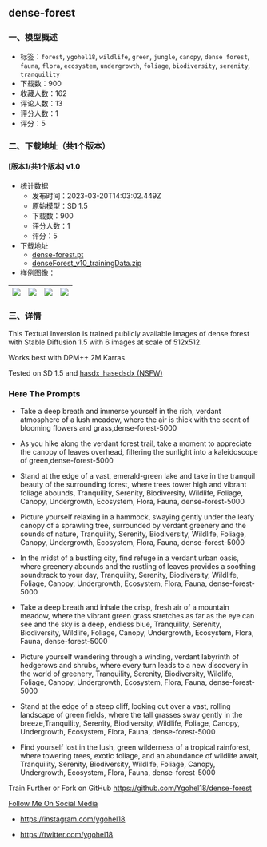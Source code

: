 ## dense-forest
### 一、模型概述

- 标签：`forest`, `ygohel18`, `wildlife`, `green`, `jungle`, `canopy`, `dense forest`, `fauna`, `flora`, `ecosystem`, `undergrowth`, `foliage`, `biodiversity`, `serenity`, `tranquility`
- 下载数：900
- 收藏人数：162
- 评论人数：13
- 评分人数：1
- 评分：5

### 二、下载地址（共1个版本）

#### [版本1/共1个版本] v1.0

- 统计数据
  - 发布时间：2023-03-20T14:03:02.449Z
  - 原始模型：SD 1.5
  - 下载数：900
  - 评分人数：1
  - 评分：5
- 下载地址
  - [dense-forest.pt](https://civitai.com/api/download/models/26211)
  - [denseForest_v10_trainingData.zip](https://civitai.com/api/download/models/26211?type=Training%20Data)
- 样例图像：

| <img src="https://image.civitai.com/xG1nkqKTMzGDvpLrqFT7WA/aaf8157a-6054-4a65-eb6a-115f23403100/width=450/288302.jpeg" /> | <img src="https://image.civitai.com/xG1nkqKTMzGDvpLrqFT7WA/2737ea36-fea8-47ba-f618-07eebaed0500/width=450/288321.jpeg" /> | <img src="https://image.civitai.com/xG1nkqKTMzGDvpLrqFT7WA/4f8db9e4-e0a4-4142-ef6e-9888fd812800/width=450/288320.jpeg" /> | <img src="https://image.civitai.com/xG1nkqKTMzGDvpLrqFT7WA/f541d145-ee55-4716-66a1-219c96fef400/width=450/288319.jpeg" /> |
| ---- | ---- | ---- | ---- |


### 三、详情
<p>This Textual Inversion is trained publicly available images of dense forest with Stable Diffusion 1.5 with 6 images at scale of 512x512.</p><p>Works best with DPM++ 2M Karras.</p><p>Tested on SD 1.5 and <a rel="ugc" href="https://civitai.com/models/3758/hasdx">hasdx_hasedsdx (NSFW)</a></p><p></p><h3>Here The Prompts</h3><ul><li><p>Take a deep breath and immerse yourself in the rich, verdant atmosphere of a lush meadow, where the air is thick with the scent of blooming flowers and grass,dense-forest-5000</p></li><li><p>As you hike along the verdant forest trail, take a moment to appreciate the canopy of leaves overhead, filtering the sunlight into a kaleidoscope of green,dense-forest-5000</p></li><li><p>Stand at the edge of a vast, emerald-green lake and take in the tranquil beauty of the surrounding forest, where trees tower high and vibrant foliage abounds, Tranquility, Serenity, Biodiversity, Wildlife, Foliage, Canopy, Undergrowth, Ecosystem, Flora, Fauna, dense-forest-5000</p></li><li><p>Picture yourself relaxing in a hammock, swaying gently under the leafy canopy of a sprawling tree, surrounded by verdant greenery and the sounds of nature, Tranquility, Serenity, Biodiversity, Wildlife, Foliage, Canopy, Undergrowth, Ecosystem, Flora, Fauna, dense-forest-5000</p></li><li><p>In the midst of a bustling city, find refuge in a verdant urban oasis, where greenery abounds and the rustling of leaves provides a soothing soundtrack to your day, Tranquility, Serenity, Biodiversity, Wildlife, Foliage, Canopy, Undergrowth, Ecosystem, Flora, Fauna, dense-forest-5000</p></li><li><p>Take a deep breath and inhale the crisp, fresh air of a mountain meadow, where the vibrant green grass stretches as far as the eye can see and the sky is a deep, endless blue, Tranquility, Serenity, Biodiversity, Wildlife, Foliage, Canopy, Undergrowth, Ecosystem, Flora, Fauna, dense-forest-5000</p></li><li><p>Picture yourself wandering through a winding, verdant labyrinth of hedgerows and shrubs, where every turn leads to a new discovery in the world of greenery, Tranquility, Serenity, Biodiversity, Wildlife, Foliage, Canopy, Undergrowth, Ecosystem, Flora, Fauna, dense-forest-5000</p></li><li><p>Stand at the edge of a steep cliff, looking out over a vast, rolling landscape of green fields, where the tall grasses sway gently in the breeze,Tranquility, Serenity, Biodiversity, Wildlife, Foliage, Canopy, Undergrowth, Ecosystem, Flora, Fauna, dense-forest-5000</p></li><li><p>Find yourself lost in the lush, green wilderness of a tropical rainforest, where towering trees, exotic foliage, and an abundance of wildlife await, Tranquility, Serenity, Biodiversity, Wildlife, Foliage, Canopy, Undergrowth, Ecosystem, Flora, Fauna, dense-forest-5000</p></li></ul><p></p><p>Train Further or Fork on GitHub <a target="_blank" rel="ugc" href="https://github.com/Ygohel18/dense-forest"><u>https://github.com/Ygohel18/dense-forest</u></a></p><p></p><p><u>Follow Me On Social Media</u></p><ul><li><p><a target="_blank" rel="ugc" href="https://instagram.com/ygohel18"><u>https://instagram.com/ygohel18</u></a></p></li><li><p><a target="_blank" rel="ugc" href="https://twitter.com/ygohel18">https://twitter.com/ygohel18</a> </p></li></ul>